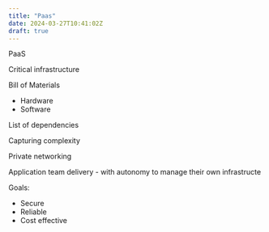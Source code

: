 ```yaml
---
title: "Paas"
date: 2024-03-27T10:41:02Z
draft: true
---
```


PaaS

Critical infrastructure

Bill of Materials
- Hardware
- Software

List of dependencies

Capturing complexity

Private networking

Application team delivery - with autonomy to manage their own infrastructe

Goals:

* Secure
* Reliable
* Cost effective
